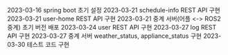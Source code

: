 2023-03-16 spring boot 초기 설정
2023-03-21 schedule-info REST API 구현
2023-03-21 user-home REST API 구현
2023-03-21 중계 서버(어플 <-> ROS2 중계) 초기 버전 배포
2023-03-24 user REST API 구현
2023-03-27 log REST API 구현
2023-03-27 중계 서버 weather_status, appliance_status 구현
2023-03-30 테스트 코드 구현
